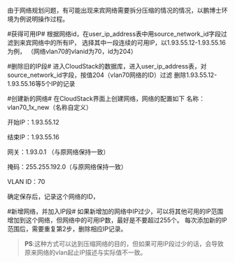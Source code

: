 由于网络规划问题，有可能出现来宾网络需要拆分压缩的情况的情况，以鹏博士环境为例说明操作过程。

#获得可用IP#
根据网络id，在user_ip_address表中用source_network_id字段过滤到来宾网络中的所有IP，
选择其中一段连续的可用IP，以1.93.55.12-1.93.55.16为例，
（网络vlan70的vlanid为70，id为204）

#删除旧的IP段#
进入CloudStack的数据库，进入user_ip_address表，对source_network_id字段，按值204（vlan70网络的ID）过滤
删除1.93.55.12-1.93.55.16等5个IP的记录

#创建新的网络#
在CloudStack界面上创建网络，网络的配置如下
名称：vlan70_1x_new（名称自定义）  

开始IP：1.93.55.12  

结束IP：1.93.55.16  

网关：1.93.0.1  （与原网络保持一致）  

掩码：255.255.192.0（与原网络保持一致）  

VLAN ID：70   
  
确定保存后，记录这个网络的ID，

#新增网络，并加入IP段#
如果新增加的网络中IP过少，可以将其他可用的IP范围增加到这个网络，但网络中的可用IP数，最好是不要超过255个。
每次添加新的IP范围后，需要重复第2步，删除相应IP记录。

>**PS**:这种方式可以达到压缩网络的目的，但如果可用IP段过少的话，会导致原来网络的vlan起止IP描述与实际值不一致。
